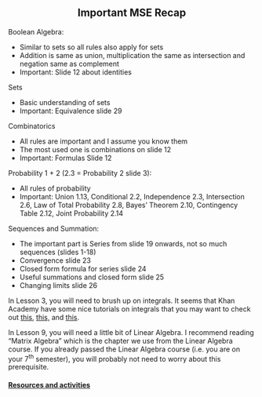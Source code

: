 <h2 align="center">Important MSE Recap</h2>

<p>Boolean Algebra:</p>
<ul>
 <li>Similar to sets so all rules also apply for sets</li>
 <li>Addition is same as union, multiplication the same as intersection and negation same as complement</li>
 <li>Important: Slide 12 about identities</li>
</ul>

<p>Sets</p>
<ul>
 <li>Basic understanding of sets</li>
 <li>Important: Equivalence slide 29</li>
</ul>

<p>Combinatorics</p>
<ul>
 <li>All rules are important and I assume you know them</li>
 <li>The most used one is combinations on slide 12</li>
 <li>Important: Formulas Slide 12</li>
</ul>

<p>Probability 1 + 2 (2.3&nbsp;= Probability 2 slide 3):</p>
<ul>
 <li>All rules of probability</li>
 <li>Important: Union 1.13, Conditional 2.2, Independence 2.3, Intersection 2.6, Law of Total Probability 2.8, Bayes’ Theorem 2.10, Contingency Table 2.12, Joint Probability 2.14</li>
</ul>

<p>Sequences and Summation:</p>
<ul>
 <li>The important part is Series from slide 19 onwards, not so much sequences (slides 1-18)</li>
 <li>Convergence slide 23</li>
 <li>Closed form formula for series slide 24</li>
 <li>Useful summations and closed form slide 25</li>
 <li>Changing limits slide 26</li>
</ul>

<p>In Lesson 3, you will need to brush up on integrals.&nbsp;It seems that Khan Academy have some nice tutorials on integrals that you may want to check out&nbsp;<a target="_blank" href="https://www.khanacademy.org/math/ap-calculus-ab/ab-integration-new/ab-6-7/v/connecting-the-first-and-second-fundamental-theorems-of-calculus">this</a>,&nbsp;<a target="_blank" href="https://www.khanacademy.org/math/ap-calculus-ab/ab-integration-new/ab-6-8b/v/antiderivative-of-x-1">this,</a>&nbsp;and&nbsp;<a target="_blank" href="https://www.khanacademy.org/math/ap-calculus-ab/ab-integration-new/ab-6-8c/v/reverse-power-rule-for-definite-integrals">this</a>.</p>
<p>In Lesson 9, you will need a little bit of Linear Algebra. I recommend reading “Matrix Algebra” which is the chapter we use from the Linear Algebra course. If you already passed&nbsp;the Linear Algebra course (i.e. you are on your 7<sup>th</sup> semester), you will probably not need to worry about this prerequisite.</p>

#### [Resources and activities](https://viaucdk-my.sharepoint.com/:f:/g/personal/rib_viauc_dk/En0s5AGeHABFl6Vb0SaGndwBNjmoxJ3-CbjwXURoX7xScQ?e=fiKF5a)
